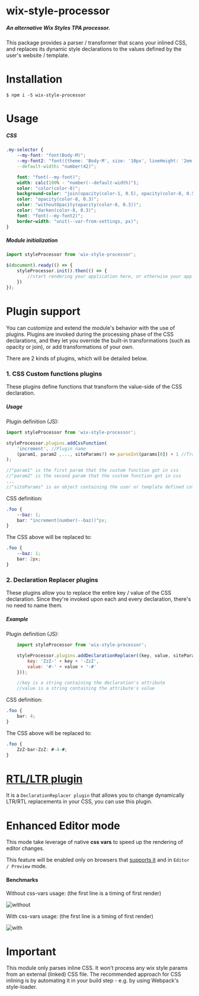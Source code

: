 # wix-style-processor
##### An alternative Wix Styles TPA processor.
This package provides a parser / transformer that scans your inlined CSS, and replaces its dynamic style declarations to the values defined by the user's website / template.


# Installation
```shell
$ npm i -S wix-style-processor
```

# Usage
##### CSS
```css
.my-selector {
    --my-font: "font(Body-M)";                                              /* define a custom variable with a default value */
    --my-font2: "font({theme: 'Body-M', size: '10px', lineHeight: '2em', weight: 'bold', style:'italic'})"     /* will use Body-M as base font and override the given attributes */
    --default-width: "number(42)";                                          /* define a numeric custom var */

    font: "font(--my-font)";                                                /* assign a dynamic font value from a custom var */
    width: calc(100% - "number(--default-width)");                          /* assign a dynamic numeric value from a custom var */
    color: "color(color-8)";                                                /* assign a color from the site's palette */
    background-color: "join(opacity(color-1, 0.5), opacity(color-8, 0.5))"; /* blends 2 colors */
    color: "opacity(color-8, 0.3)";                                         /* add opacity to a site palette color */
    color: "withoutOpacity(opacity(color-8, 0.3))";                         /* will remove the opacity of site palette color */
    color: "darken(color-8, 0.3)";                                          /* make a darken version of site palette color */
    font: "font(--my-font2)";                                               /* will use the overridden default unless it was defined in settings  */
    border-width: "unit(--var-from-settings, px)";                          /* will produce border-width: 42px */
}
```

##### Module initialization

```javascript
import styleProcessor from 'wix-style-processor';

$(document).ready(() => {
    styleProcessor.init().then(() => {
        //start rendering your application here, or otherwise your app will flicker
    })
});
```

# Plugin support
You can customize and extend the module's behavior with the use of plugins.
Plugins are invoked during the processing phase of the CSS declarations, and they let you override the built-in transformations (such as opacity or join), or add transformations of your own.

There are 2 kinds of plugins, which will be detailed below.

### 1. CSS Custom functions plugins
These plugins define functions that transform the value-side of the CSS declaration.

##### Usage

Plugin definition (JS):

```javascript
import styleProcessor from 'wix-style-processor';

styleProcessor.plugins.addCssFunction(
    'increment', //Plugin name
    (param1, param2 ,..., siteParams?) => parseInt(params[0]) + 1 //Transformation function
);

//"param1" is the first param that the custom function got in css
//"param2" is the second param that the custom function got in css
...
//"siteParams" is an object containing the user or template defined colors, fonts and numbers.
```

CSS definition:

```css
.foo {
    --baz: 1;
    bar: "increment(number(--baz))"px;
}
```

The CSS above will be replaced to:

```css
.foo {
    --baz: 1;
    bar: 2px;
}
```

### 2. Declaration Replacer plugins
These plugins allow you to replace the entire key / value of the CSS declaration.
Since they're invoked upon each and every declaration, there's no need to name them.

##### Example

Plugin definition (JS):

```javascript
    import styleProcessor from 'wix-style-processor';

    styleProcessor.plugins.addDeclarationReplacer((key, value, siteParams) => ({
        key: 'ZzZ-' + key + '-ZzZ',
        value: '#-' + value + '-#'
    }));

    //key is a string containing the declaration's attribute
    //value is a string containing the attribute's value
```

CSS definition:

```css
.foo {
    bar: 4;
}
```

The CSS above will be replaced to:

```css
.foo {
    ZzZ-bar-ZzZ: #-4-#;
}
```

# [RTL/LTR plugin](https://github.com/wix/wsp-plugin-rtl)
It is a `DeclarationReplacer plugin` that allows you to change dynamically LTR/RTL replacements in your CSS, you can use this plugin.

# Enhanced Editor mode
This mode take leverage of native **css vars** to speed up the rendering of editor changes.

This feature will be enabled only on browsers that [supports it](http://caniuse.com/#search=css-variables) and in `Editor / Preview` mode.

#### Benchmarks
Without css-vars usage: (the first line is a timing of first render)

![without](https://user-images.githubusercontent.com/9304194/28443749-b8c20e3c-6dc0-11e7-9ab5-03db9704d734.png)

With css-vars usage: (the first line is a timing of first render)

![with](https://user-images.githubusercontent.com/9304194/28443748-b7a87496-6dc0-11e7-96e4-2367619d28dd.png)

# Important
This module only parses inline CSS.
It won't process any wix style params from an external (linked) CSS file.
The recommended approach for CSS inlining is by automating it in your build step - e.g. by using Webpack's style-loader.

